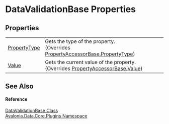 # DataValidationBase Properties




## Properties
<table>
<tr>
<td><a href="P_Avalonia_Data_Core_Plugins_DataValidationBase_PropertyType">PropertyType</a></td>
<td>Gets the type of the property.<br />(Overrides <a href="P_Avalonia_Data_Core_Plugins_PropertyAccessorBase_PropertyType">PropertyAccessorBase.PropertyType</a>)</td>
</tr>
<tr>
<td><a href="P_Avalonia_Data_Core_Plugins_DataValidationBase_Value">Value</a></td>
<td>Gets the current value of the property.<br />(Overrides <a href="P_Avalonia_Data_Core_Plugins_PropertyAccessorBase_Value">PropertyAccessorBase.Value</a>)</td>
</tr>
</table>

## See Also


#### Reference
<a href="T_Avalonia_Data_Core_Plugins_DataValidationBase">DataValidationBase Class</a>  
<a href="N_Avalonia_Data_Core_Plugins">Avalonia.Data.Core.Plugins Namespace</a>  

